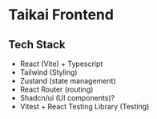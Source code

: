 # Taikai Frontend

## Tech Stack
- React (Vite) + Typescript
- Tailwind (Styling)
- Zustand (state management)
- React Router (routing)
- Shadcn/ui (UI components)?
- Vitest + React Testing Library (Testing)